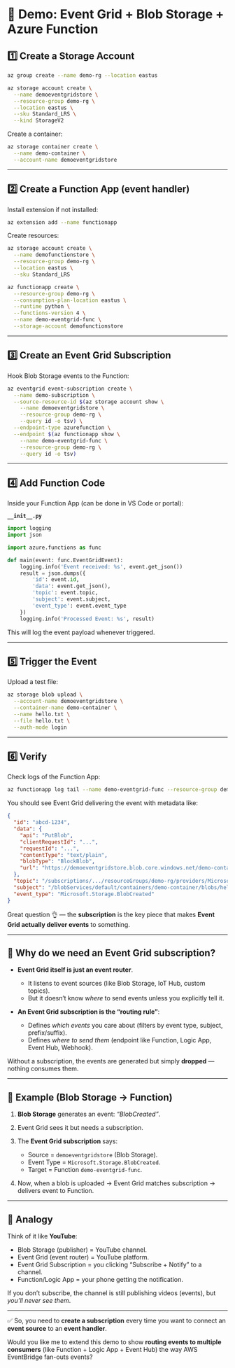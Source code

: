 # 🧪 Demo: Event Grid + Blob Storage + Azure Function

## 1️⃣ Create a Storage Account

```bash
az group create --name demo-rg --location eastus

az storage account create \
  --name demoeventgridstore \
  --resource-group demo-rg \
  --location eastus \
  --sku Standard_LRS \
  --kind StorageV2
```

Create a container:

```bash
az storage container create \
  --name demo-container \
  --account-name demoeventgridstore
```

---

## 2️⃣ Create a Function App (event handler)

Install extension if not installed:

```bash
az extension add --name functionapp
```

Create resources:

```bash
az storage account create \
  --name demofunctionstore \
  --resource-group demo-rg \
  --location eastus \
  --sku Standard_LRS

az functionapp create \
  --resource-group demo-rg \
  --consumption-plan-location eastus \
  --runtime python \
  --functions-version 4 \
  --name demo-eventgrid-func \
  --storage-account demofunctionstore
```

---

## 3️⃣ Create an Event Grid Subscription

Hook Blob Storage events to the Function:

```bash
az eventgrid event-subscription create \
  --name demo-subscription \
  --source-resource-id $(az storage account show \
    --name demoeventgridstore \
    --resource-group demo-rg \
    --query id -o tsv) \
  --endpoint-type azurefunction \
  --endpoint $(az functionapp show \
    --name demo-eventgrid-func \
    --resource-group demo-rg \
    --query id -o tsv)
```

---

## 4️⃣ Add Function Code

Inside your Function App (can be done in VS Code or portal):

**`__init__.py`**

```python
import logging
import json

import azure.functions as func

def main(event: func.EventGridEvent):
    logging.info('Event received: %s', event.get_json())
    result = json.dumps({
        'id': event.id,
        'data': event.get_json(),
        'topic': event.topic,
        'subject': event.subject,
        'event_type': event.event_type
    })
    logging.info('Processed Event: %s', result)
```

This will log the event payload whenever triggered.

---

## 5️⃣ Trigger the Event

Upload a test file:

```bash
az storage blob upload \
  --account-name demoeventgridstore \
  --container-name demo-container \
  --name hello.txt \
  --file hello.txt \
  --auth-mode login
```

---

## 6️⃣ Verify

Check logs of the Function App:

```bash
az functionapp log tail --name demo-eventgrid-func --resource-group demo-rg
```

You should see Event Grid delivering the event with metadata like:

```json
{
  "id": "abcd-1234",
  "data": {
    "api": "PutBlob",
    "clientRequestId": "...",
    "requestId": "...",
    "contentType": "text/plain",
    "blobType": "BlockBlob",
    "url": "https://demoeventgridstore.blob.core.windows.net/demo-container/hello.txt"
  },
  "topic": "/subscriptions/.../resourceGroups/demo-rg/providers/Microsoft.Storage/storageAccounts/demoeventgridstore",
  "subject": "/blobServices/default/containers/demo-container/blobs/hello.txt",
  "event_type": "Microsoft.Storage.BlobCreated"
}
```

Great question 👌 — the **subscription** is the key piece that makes **Event Grid actually deliver events** to something.

---

## 🔑 Why do we need an Event Grid subscription?

* **Event Grid itself is just an event router**.

  * It listens to event sources (like Blob Storage, IoT Hub, custom topics).
  * But it doesn’t know *where* to send events unless you explicitly tell it.

* **An Event Grid subscription is the “routing rule”**:

  * Defines *which events* you care about (filters by event type, subject, prefix/suffix).
  * Defines *where to send them* (endpoint like Function, Logic App, Event Hub, Webhook).

Without a subscription, the events are generated but simply **dropped** — nothing consumes them.

---

## 📌 Example (Blob Storage → Function)

1. **Blob Storage** generates an event: *“BlobCreated”*.
2. Event Grid sees it but needs a subscription.
3. The **Event Grid subscription** says:

   * Source = `demoeventgridstore` (Blob Storage).
   * Event Type = `Microsoft.Storage.BlobCreated`.
   * Target = Function `demo-eventgrid-func`.
4. Now, when a blob is uploaded → Event Grid matches subscription → delivers event to Function.

---

## 🧠 Analogy

Think of it like **YouTube**:

* Blob Storage (publisher) = YouTube channel.
* Event Grid (event router) = YouTube platform.
* Event Grid Subscription = you clicking “Subscribe + Notify” to a channel.
* Function/Logic App = your phone getting the notification.

If you don’t subscribe, the channel is still publishing videos (events), but *you’ll never see them*.

---
✅ So, you need to **create a subscription** every time you want to connect an **event source** to an **event handler**.


Would you like me to extend this demo to show **routing events to multiple consumers** (like Function + Logic App + Event Hub) the way AWS EventBridge fan-outs events?
